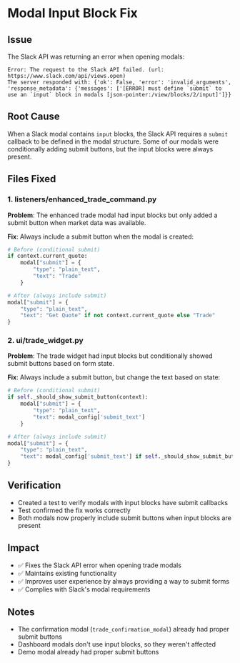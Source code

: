# Modal Input Block Fix

## Issue
The Slack API was returning an error when opening modals:
```
Error: The request to the Slack API failed. (url: https://www.slack.com/api/views.open)
The server responded with: {'ok': False, 'error': 'invalid_arguments', 'response_metadata': {'messages': ['[ERROR] must define `submit` to use an `input` block in modals [json-pointer:/view/blocks/2/input]']}}
```

## Root Cause
When a Slack modal contains `input` blocks, the Slack API requires a `submit` callback to be defined in the modal structure. Some of our modals were conditionally adding submit buttons, but the input blocks were always present.

## Files Fixed

### 1. listeners/enhanced_trade_command.py
**Problem**: The enhanced trade modal had input blocks but only added a submit button when market data was available.

**Fix**: Always include a submit button when the modal is created:
```python
# Before (conditional submit)
if context.current_quote:
    modal["submit"] = {
        "type": "plain_text",
        "text": "Trade"
    }

# After (always include submit)
modal["submit"] = {
    "type": "plain_text",
    "text": "Get Quote" if not context.current_quote else "Trade"
}
```

### 2. ui/trade_widget.py
**Problem**: The trade widget had input blocks but conditionally showed submit buttons based on form state.

**Fix**: Always include a submit button, but change the text based on state:
```python
# Before (conditional submit)
if self._should_show_submit_button(context):
    modal["submit"] = {
        "type": "plain_text",
        "text": modal_config['submit_text']
    }

# After (always include submit)
modal["submit"] = {
    "type": "plain_text",
    "text": modal_config['submit_text'] if self._should_show_submit_button(context) else "Continue"
}
```

## Verification
- Created a test to verify modals with input blocks have submit callbacks
- Test confirmed the fix works correctly
- Both modals now properly include submit buttons when input blocks are present

## Impact
- ✅ Fixes the Slack API error when opening trade modals
- ✅ Maintains existing functionality
- ✅ Improves user experience by always providing a way to submit forms
- ✅ Complies with Slack's modal requirements

## Notes
- The confirmation modal (`trade_confirmation_modal`) already had proper submit buttons
- Dashboard modals don't use input blocks, so they weren't affected
- Demo modal already had proper submit buttons